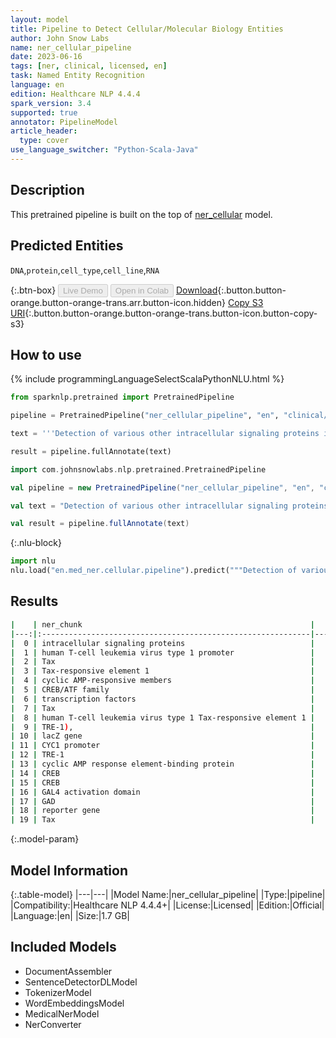 ```yaml
---
layout: model
title: Pipeline to Detect Cellular/Molecular Biology Entities
author: John Snow Labs
name: ner_cellular_pipeline
date: 2023-06-16
tags: [ner, clinical, licensed, en]
task: Named Entity Recognition
language: en
edition: Healthcare NLP 4.4.4
spark_version: 3.4
supported: true
annotator: PipelineModel
article_header:
  type: cover
use_language_switcher: "Python-Scala-Java"
---
```


## Description

This pretrained pipeline is built on the top of [ner_cellular](https://nlp.johnsnowlabs.com/2021/03/31/ner_cellular_en.html) model.

## Predicted Entities

`DNA`,`protein`,`cell_type`,`cell_line`,`RNA`



{:.btn-box}
<button class="button button-orange" disabled>Live Demo</button>
<button class="button button-orange" disabled>Open in Colab</button>
[Download](https://s3.amazonaws.com/auxdata.johnsnowlabs.com/clinical/models/ner_cellular_pipeline_en_4.4.4_3.4_1686924506927.zip){:.button.button-orange.button-orange-trans.arr.button-icon.hidden}
[Copy S3 URI](s3://auxdata.johnsnowlabs.com/clinical/models/ner_cellular_pipeline_en_4.4.4_3.4_1686924506927.zip){:.button.button-orange.button-orange-trans.button-icon.button-copy-s3}

## How to use

<div class="tabs-box" markdown="1">
{% include programmingLanguageSelectScalaPythonNLU.html %}

```python
from sparknlp.pretrained import PretrainedPipeline

pipeline = PretrainedPipeline("ner_cellular_pipeline", "en", "clinical/models")

text = '''Detection of various other intracellular signaling proteins is also described. Genetic characterization of transactivation of the human T-cell leukemia virus type 1 promoter: Binding of Tax to Tax-responsive element 1 is mediated by the cyclic AMP-responsive members of the CREB/ATF family of transcription factors. To achieve a better understanding of the mechanism of transactivation by Tax of human T-cell leukemia virus type 1 Tax-responsive element 1 (TRE-1), we developed a genetic approach with Saccharomyces cerevisiae. We constructed a yeast reporter strain containing the lacZ gene under the control of the CYC1 promoter associated with three copies of TRE-1. Expression of either the cyclic AMP response element-binding protein (CREB) or CREB fused to the GAL4 activation domain (GAD) in this strain did not modify the expression of the reporter gene. Tax alone was also inactive.'''

result = pipeline.fullAnnotate(text)
```
```scala
import com.johnsnowlabs.nlp.pretrained.PretrainedPipeline

val pipeline = new PretrainedPipeline("ner_cellular_pipeline", "en", "clinical/models")

val text = "Detection of various other intracellular signaling proteins is also described. Genetic characterization of transactivation of the human T-cell leukemia virus type 1 promoter: Binding of Tax to Tax-responsive element 1 is mediated by the cyclic AMP-responsive members of the CREB/ATF family of transcription factors. To achieve a better understanding of the mechanism of transactivation by Tax of human T-cell leukemia virus type 1 Tax-responsive element 1 (TRE-1), we developed a genetic approach with Saccharomyces cerevisiae. We constructed a yeast reporter strain containing the lacZ gene under the control of the CYC1 promoter associated with three copies of TRE-1. Expression of either the cyclic AMP response element-binding protein (CREB) or CREB fused to the GAL4 activation domain (GAD) in this strain did not modify the expression of the reporter gene. Tax alone was also inactive."

val result = pipeline.fullAnnotate(text)
```


{:.nlu-block}
```python
import nlu
nlu.load("en.med_ner.cellular.pipeline").predict("""Detection of various other intracellular signaling proteins is also described. Genetic characterization of transactivation of the human T-cell leukemia virus type 1 promoter: Binding of Tax to Tax-responsive element 1 is mediated by the cyclic AMP-responsive members of the CREB/ATF family of transcription factors. To achieve a better understanding of the mechanism of transactivation by Tax of human T-cell leukemia virus type 1 Tax-responsive element 1 (TRE-1), we developed a genetic approach with Saccharomyces cerevisiae. We constructed a yeast reporter strain containing the lacZ gene under the control of the CYC1 promoter associated with three copies of TRE-1. Expression of either the cyclic AMP response element-binding protein (CREB) or CREB fused to the GAL4 activation domain (GAD) in this strain did not modify the expression of the reporter gene. Tax alone was also inactive.""")
```

</div>



## Results

```bash
|    | ner_chunk                                                   |   begin |   end | ner_label   |   confidence |
|---:|:------------------------------------------------------------|--------:|------:|:------------|-------------:|
|  0 | intracellular signaling proteins                            |      27 |    58 | protein     |     0.763367 |
|  1 | human T-cell leukemia virus type 1 promoter                 |     130 |   172 | DNA         |     0.559172 |
|  2 | Tax                                                         |     186 |   188 | protein     |     0.9869   |
|  3 | Tax-responsive element 1                                    |     193 |   216 | DNA         |     0.973067 |
|  4 | cyclic AMP-responsive members                               |     237 |   265 | protein     |     0.6491   |
|  5 | CREB/ATF family                                             |     274 |   288 | protein     |     0.85205  |
|  6 | transcription factors                                       |     293 |   313 | protein     |     0.78645  |
|  7 | Tax                                                         |     389 |   391 | protein     |     0.9584   |
|  8 | human T-cell leukemia virus type 1 Tax-responsive element 1 |     396 |   454 | DNA         |     0.678156 |
|  9 | TRE-1),                                                     |     457 |   463 | DNA         |     0.7465   |
| 10 | lacZ gene                                                   |     582 |   590 | DNA         |     0.9465   |
| 11 | CYC1 promoter                                               |     617 |   629 | DNA         |     0.9915   |
| 12 | TRE-1                                                       |     663 |   667 | DNA         |     0.9989   |
| 13 | cyclic AMP response element-binding protein                 |     695 |   737 | protein     |     0.8081   |
| 14 | CREB                                                        |     740 |   743 | protein     |     0.9962   |
| 15 | CREB                                                        |     749 |   752 | protein     |     0.994    |
| 16 | GAL4 activation domain                                      |     767 |   788 | protein     |     0.802233 |
| 17 | GAD                                                         |     791 |   793 | protein     |     0.9932   |
| 18 | reporter gene                                               |     848 |   860 | DNA         |     0.78715  |
| 19 | Tax                                                         |     863 |   865 | protein     |     0.9986   |
```

{:.model-param}
## Model Information

{:.table-model}
|---|---|
|Model Name:|ner_cellular_pipeline|
|Type:|pipeline|
|Compatibility:|Healthcare NLP 4.4.4+|
|License:|Licensed|
|Edition:|Official|
|Language:|en|
|Size:|1.7 GB|

## Included Models

- DocumentAssembler
- SentenceDetectorDLModel
- TokenizerModel
- WordEmbeddingsModel
- MedicalNerModel
- NerConverter